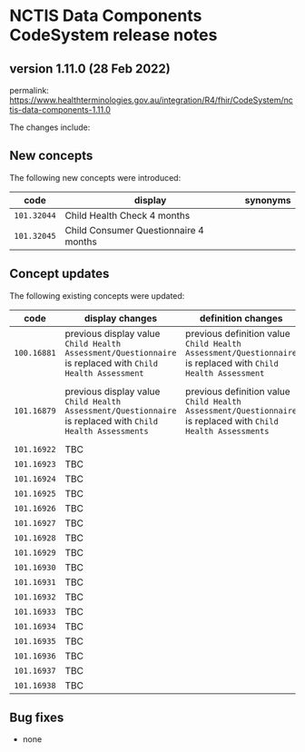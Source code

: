 # NCTIS Data Components CodeSystem release notes

## version 1.11.0 (28 Feb 2022)

permalink: https://www.healthterminologies.gov.au/integration/R4/fhir/CodeSystem/nctis-data-components-1.11.0

The changes include:

## New concepts
The following new concepts were introduced:

code  | display  | synonyms
------------- | ------------- | -------------
`101.32044`  | Child Health Check 4 months  | 
`101.32045`  | Child Consumer Questionnaire 4 months  | 


## Concept updates
The following existing concepts were updated:

code  | display changes  | definition changes   | synonym changes 
------------- | ------------- | ------------- | -------------
`100.16881`  | previous display value `Child Health Assessment/Questionnaire` is replaced with `Child Health Assessment` | previous definition value `Child Health Assessment/Questionnaire` is replaced with `Child Health Assessment` | synonym `Child Health Questionnaire` has been added
`101.16879`  | previous display value `Child Health Assessment/Questionnaire` is replaced with `Child Health Assessments` | previous definition value `Child Health Assessment/Questionnaire` is replaced with `Child Health Assessments`  |  existing synonym `Child Health Assessments/Questionnaires` has been replaced with `Child Health Questionnaires`
`101.16922`  | TBC
`101.16923`  | TBC
`101.16924`  | TBC
`101.16925`  | TBC
`101.16926`  | TBC
`101.16927`  | TBC
`101.16928`  | TBC
`101.16929`  | TBC
`101.16930`  | TBC
`101.16931`  | TBC
`101.16932`  | TBC
`101.16933`  | TBC
`101.16934`  | TBC
`101.16935`  | TBC
`101.16936`  | TBC
`101.16937`  | TBC
`101.16938`  | TBC

## Bug fixes
* none
